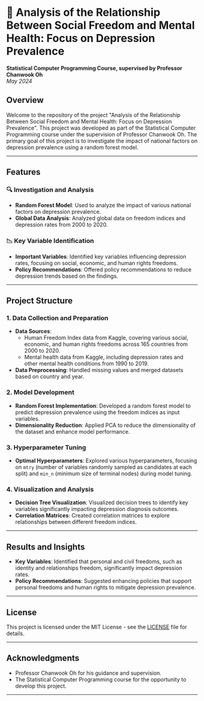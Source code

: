 # 🧠 Analysis of the Relationship Between Social Freedom and Mental Health: Focus on Depression Prevalence

**Statistical Computer Programming Course, supervised by Professor Chanwook Oh**  
*May 2024*

## Overview

Welcome to the repository of the project "Analysis of the Relationship Between Social Freedom and Mental Health: Focus on Depression Prevalence". This project was developed as part of the Statistical Computer Programming course under the supervision of Professor Chanwook Oh. The primary goal of this project is to investigate the impact of national factors on depression prevalence using a random forest model.

---

## Features

### 🔍 Investigation and Analysis

- **Random Forest Model**: Used to analyze the impact of various national factors on depression prevalence.
- **Global Data Analysis**: Analyzed global data on freedom indices and depression rates from 2000 to 2020.

### 📉 Key Variable Identification

- **Important Variables**: Identified key variables influencing depression rates, focusing on social, economic, and human rights freedoms.
- **Policy Recommendations**: Offered policy recommendations to reduce depression trends based on the findings.

---

## Project Structure

### 1. Data Collection and Preparation

- **Data Sources**: 
  - Human Freedom Index data from Kaggle, covering various social, economic, and human rights freedoms across 165 countries from 2000 to 2020.
  - Mental health data from Kaggle, including depression rates and other mental health conditions from 1990 to 2019.
- **Data Preprocessing**: Handled missing values and merged datasets based on country and year.

### 2. Model Development

- **Random Forest Implementation**: Developed a random forest model to predict depression prevalence using the freedom indices as input variables.
- **Dimensionality Reduction**: Applied PCA to reduce the dimensionality of the dataset and enhance model performance.

### 3. Hyperparameter Tuning

- **Optimal Hyperparameters**: Explored various hyperparameters, focusing on `mtry` (number of variables randomly sampled as candidates at each split) and `min_n` (minimum size of terminal nodes) during model tuning.

### 4. Visualization and Analysis

- **Decision Tree Visualization**: Visualized decision trees to identify key variables significantly impacting depression diagnosis outcomes.
- **Correlation Matrices**: Created correlation matrices to explore relationships between different freedom indices.

---

## Results and Insights

- **Key Variables**: Identified that personal and civil freedoms, such as identity and relationships freedom, significantly impact depression rates.
- **Policy Recommendations**: Suggested enhancing policies that support personal freedoms and human rights to mitigate depression prevalence.

---

## License

This project is licensed under the MIT License - see the [LICENSE](LICENSE) file for details.

---

## Acknowledgments

- Professor Chanwook Oh for his guidance and supervision.
- The Statistical Computer Programming course for the opportunity to develop this project.

---
